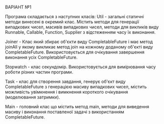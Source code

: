 ВАРІАНТ №1

Програма складається з наступних класів:
Util - загальні статичні методи винесені в окремий клас. Містить методи для генерації випадкових чисел, масивів випадкових чисел, методи для викликів виду Runnable, Callable, Function, Supplier з відстеженням часу їх виконання.

Joiner - Клас який збирає об'єкти виду CompletableFuture і має метод joinAll у якому викликає метод join на кожному доданому об'єкті виду CompletableFuture. Використовується для очікування завершення виконання усіх CompletableFuture.

Stopwatch - клас секундомір. Використовується для вимірювання часу роботи різних частин програми.

Task - клас для створення завдання, генерує об'єкт виду CompletableFuture з генерацією масиву випадкових чисел, містить можливість увімкнення і вимкнення короткого очікування (моделювання затримки). 

Main - головний клас що містить метод main, методи для виведення масиву і виконання поставленої задачі з використанням CompletableFuture.

